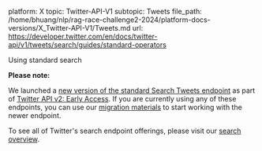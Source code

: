 platform: X
topic: Twitter-API-V1
subtopic: Tweets
file_path: /home/bhuang/nlp/rag-race-challenge2-2024/platform-docs-versions/X_Twitter-API-V1/Tweets.md
url: https://developer.twitter.com/en/docs/twitter-api/v1/tweets/search/guides/standard-operators

Using standard search

**Please note:**  

We launched a [new version of the standard Search Tweets endpoint](https://developer.twitter.com/en/docs/twitter-api/tweets/search/introduction) as part of [Twitter API v2: Early Access](https://developer.twitter.com/en/docs/twitter-api/early-access). If you are currently using any of these endpoints, you can use our [migration materials](https://developer.twitter.com/en/docs/twitter-api/tweets/search/migrate/standard-to-twitter-api-v2) to start working with the newer endpoint.

To see all of Twitter's search endpoint offerings, please visit our [search overview](https://developer.twitter.com/en/docs/twitter-api/search-overview).